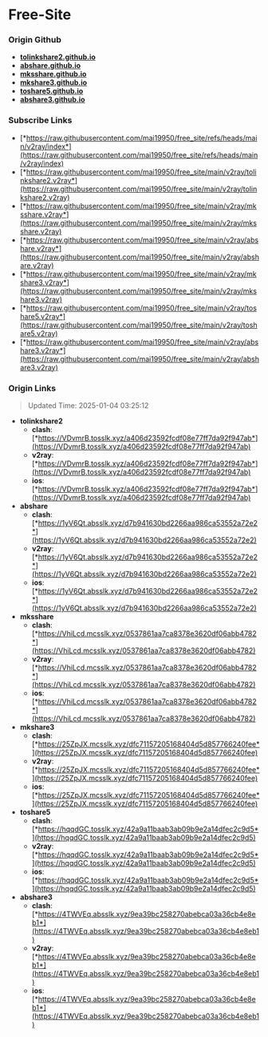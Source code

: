 # Free-Site

### Origin Github

- [**tolinkshare2.github.io**](https://github.com/tolinkshare2/tolinkshare2.github.io)
- [**abshare.github.io**](https://github.com/abshare/abshare.github.io)
- [**mksshare.github.io**](https://github.com/mksshare/mksshare.github.io)
- [**mkshare3.github.io**](https://github.com/mkshare3/mkshare3.github.io)
- [**toshare5.github.io**](https://github.com/toshare5/toshare5.github.io)
- [**abshare3.github.io**](https://github.com/abshare3/abshare3.github.io)

### Subscribe Links

- [*https://raw.githubusercontent.com/mai19950/free_site/refs/heads/main/v2ray/index*](https://raw.githubusercontent.com/mai19950/free_site/refs/heads/main/v2ray/index)
- [*https://raw.githubusercontent.com/mai19950/free_site/main/v2ray/tolinkshare2.v2ray*](https://raw.githubusercontent.com/mai19950/free_site/main/v2ray/tolinkshare2.v2ray)
- [*https://raw.githubusercontent.com/mai19950/free_site/main/v2ray/mksshare.v2ray*](https://raw.githubusercontent.com/mai19950/free_site/main/v2ray/mksshare.v2ray)
- [*https://raw.githubusercontent.com/mai19950/free_site/main/v2ray/abshare.v2ray*](https://raw.githubusercontent.com/mai19950/free_site/main/v2ray/abshare.v2ray)
- [*https://raw.githubusercontent.com/mai19950/free_site/main/v2ray/mkshare3.v2ray*](https://raw.githubusercontent.com/mai19950/free_site/main/v2ray/mkshare3.v2ray)
- [*https://raw.githubusercontent.com/mai19950/free_site/main/v2ray/toshare5.v2ray*](https://raw.githubusercontent.com/mai19950/free_site/main/v2ray/toshare5.v2ray)
- [*https://raw.githubusercontent.com/mai19950/free_site/main/v2ray/abshare3.v2ray*](https://raw.githubusercontent.com/mai19950/free_site/main/v2ray/abshare3.v2ray)

### Origin Links

> Updated Time: 2025-01-04 03:25:12

- **tolinkshare2**
  - **clash**: [*https://VDvmrB.tosslk.xyz/a406d23592fcdf08e77ff7da92f947ab*](https://VDvmrB.tosslk.xyz/a406d23592fcdf08e77ff7da92f947ab)
  - **v2ray**: [*https://VDvmrB.tosslk.xyz/a406d23592fcdf08e77ff7da92f947ab*](https://VDvmrB.tosslk.xyz/a406d23592fcdf08e77ff7da92f947ab)
  - **ios**: [*https://VDvmrB.tosslk.xyz/a406d23592fcdf08e77ff7da92f947ab*](https://VDvmrB.tosslk.xyz/a406d23592fcdf08e77ff7da92f947ab)
- **abshare**
  - **clash**: [*https://1yV6Qt.absslk.xyz/d7b941630bd2266aa986ca53552a72e2*](https://1yV6Qt.absslk.xyz/d7b941630bd2266aa986ca53552a72e2)
  - **v2ray**: [*https://1yV6Qt.absslk.xyz/d7b941630bd2266aa986ca53552a72e2*](https://1yV6Qt.absslk.xyz/d7b941630bd2266aa986ca53552a72e2)
  - **ios**: [*https://1yV6Qt.absslk.xyz/d7b941630bd2266aa986ca53552a72e2*](https://1yV6Qt.absslk.xyz/d7b941630bd2266aa986ca53552a72e2)
- **mksshare**
  - **clash**: [*https://VhiLcd.mcsslk.xyz/0537861aa7ca8378e3620df06abb4782*](https://VhiLcd.mcsslk.xyz/0537861aa7ca8378e3620df06abb4782)
  - **v2ray**: [*https://VhiLcd.mcsslk.xyz/0537861aa7ca8378e3620df06abb4782*](https://VhiLcd.mcsslk.xyz/0537861aa7ca8378e3620df06abb4782)
  - **ios**: [*https://VhiLcd.mcsslk.xyz/0537861aa7ca8378e3620df06abb4782*](https://VhiLcd.mcsslk.xyz/0537861aa7ca8378e3620df06abb4782)
- **mkshare3**
  - **clash**: [*https://25ZpJX.mcsslk.xyz/dfc71157205168404d5d857766240fee*](https://25ZpJX.mcsslk.xyz/dfc71157205168404d5d857766240fee)
  - **v2ray**: [*https://25ZpJX.mcsslk.xyz/dfc71157205168404d5d857766240fee*](https://25ZpJX.mcsslk.xyz/dfc71157205168404d5d857766240fee)
  - **ios**: [*https://25ZpJX.mcsslk.xyz/dfc71157205168404d5d857766240fee*](https://25ZpJX.mcsslk.xyz/dfc71157205168404d5d857766240fee)
- **toshare5**
  - **clash**: [*https://hqqdGC.tosslk.xyz/42a9a11baab3ab09b9e2a14dfec2c9d5*](https://hqqdGC.tosslk.xyz/42a9a11baab3ab09b9e2a14dfec2c9d5)
  - **v2ray**: [*https://hqqdGC.tosslk.xyz/42a9a11baab3ab09b9e2a14dfec2c9d5*](https://hqqdGC.tosslk.xyz/42a9a11baab3ab09b9e2a14dfec2c9d5)
  - **ios**: [*https://hqqdGC.tosslk.xyz/42a9a11baab3ab09b9e2a14dfec2c9d5*](https://hqqdGC.tosslk.xyz/42a9a11baab3ab09b9e2a14dfec2c9d5)
- **abshare3**
  - **clash**: [*https://4TWVEq.absslk.xyz/9ea39bc258270abebca03a36cb4e8eb1*](https://4TWVEq.absslk.xyz/9ea39bc258270abebca03a36cb4e8eb1)
  - **v2ray**: [*https://4TWVEq.absslk.xyz/9ea39bc258270abebca03a36cb4e8eb1*](https://4TWVEq.absslk.xyz/9ea39bc258270abebca03a36cb4e8eb1)
  - **ios**: [*https://4TWVEq.absslk.xyz/9ea39bc258270abebca03a36cb4e8eb1*](https://4TWVEq.absslk.xyz/9ea39bc258270abebca03a36cb4e8eb1)
